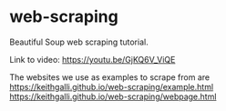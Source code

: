 # web-scraping
Beautiful Soup web scraping tutorial. <br/>

Link to video: https://youtu.be/GjKQ6V_ViQE

The websites we use as examples to scrape from are <br/>
https://keithgalli.github.io/web-scraping/example.html <br/>
https://keithgalli.github.io/web-scraping/webpage.html
